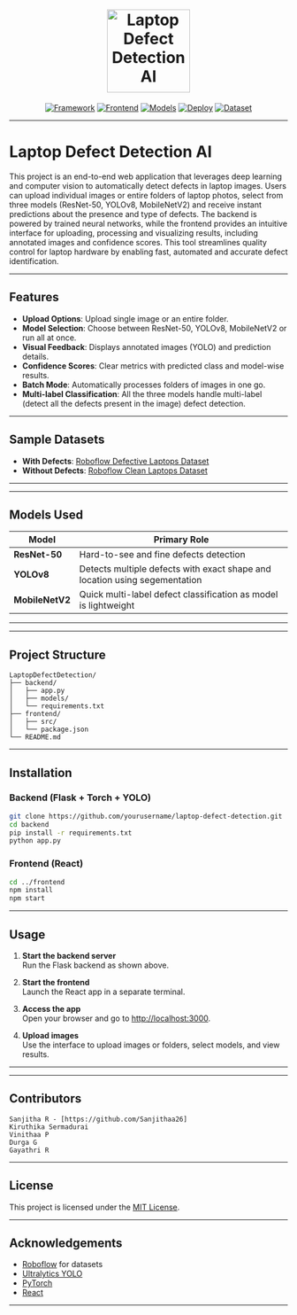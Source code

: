 <h1 align="center">
  <img alt="Laptop Defect Detection AI" src="https://img.icons8.com/external-flatart-icons-outline-flatarticons/120/000000/external-laptop-computer-flatart-icons-outline-flatarticons.png" width="150px"/>
</h1>

<div align="center">

<!-- [![License](https://img.shields.io/github/license/Sanjithaa26/LaptopDefectDetection)](LICENSE)   -->
[![Framework](https://img.shields.io/badge/Backend-Flask-blue)](https://flask.palletsprojects.com/)
[![Frontend](https://img.shields.io/badge/Frontend-React-green)](https://react.dev/)
[![Models](https://img.shields.io/badge/Models-YOLOv8%20%7C%20ResNet50%20%7C%20MobileNetV2-purple)]()
[![Deploy](https://img.shields.io/badge/Deployed%20On-Render-green)](https://render.com/)
[![Dataset](https://img.shields.io/badge/Dataset-Roboflow%20%7C%20Kaggle%20%7C%20Amazon%20%7C%20Flipkart%20%7C%20Google-orange)]()

</div>

---

# Laptop Defect Detection AI

This project is an end-to-end web application that leverages deep learning and computer vision to automatically detect defects in laptop images. 
Users can upload individual images or entire folders of laptop photos, select from three models (ResNet-50, YOLOv8, MobileNetV2) and receive instant predictions about the presence and type of defects. 
The backend is powered by trained neural networks, while the frontend provides an intuitive interface for uploading, processing and visualizing results, including annotated images and confidence scores. 
This tool streamlines quality control for laptop hardware by enabling fast, automated and accurate defect identification.

---

## Features

- **Upload Options**: Upload single image or an entire folder.
- **Model Selection**: Choose between ResNet-50, YOLOv8, MobileNetV2 or run all at once.
- **Visual Feedback**: Displays annotated images (YOLO) and prediction details.
- **Confidence Scores**: Clear metrics with predicted class and model-wise results.
- **Batch Mode**: Automatically processes folders of images in one go.
- **Multi-label Classification**: All the three models handle multi-label (detect all the defects present in the image) defect detection.

---

## Sample Datasets

- **With Defects**: [Roboflow Defective Laptops Dataset](https://universe.roboflow.com/team-ks/broken-laptop-parts/images/)
- **Without Defects**: [Roboflow Clean Laptops Dataset](https://universe.roboflow.com/team-ks/broken-laptop-parts/images/)

---


---

## Models Used

| Model        | Primary Role                            |
|--------------|------------------------------------|
| **ResNet-50** | Hard-to-see and fine defects detection     |
| **YOLOv8**    | Detects multiple defects with exact shape and location using segementation |
| **MobileNetV2** | Quick multi-label defect classification as model is lightweight |

---

---

## Project Structure

```
LaptopDefectDetection/
├── backend/
│   ├── app.py
│   ├── models/
│   └── requirements.txt
├── frontend/
│   ├── src/
│   └── package.json
└── README.md
```

---

## Installation

### Backend (Flask + Torch + YOLO)

```bash
git clone https://github.com/yourusername/laptop-defect-detection.git
cd backend
pip install -r requirements.txt
python app.py
```
### Frontend (React)

```bash
cd ../frontend
npm install
npm start
```

---

## Usage

1. **Start the backend server**  
    Run the Flask backend as shown above.

2. **Start the frontend**  
    Launch the React app in a separate terminal.

3. **Access the app**  
    Open your browser and go to [http://localhost:3000](http://localhost:3000).

4. **Upload images**  
    Use the interface to upload images or folders, select models, and view results.

---



---

## Contributors
    Sanjitha R - [https://github.com/Sanjithaa26]
    Kiruthika Sermadurai
    Vinithaa P
    Durga G
    Gayathri R

---

## License

This project is licensed under the [MIT License](LICENSE).

---

## Acknowledgements

- [Roboflow](https://roboflow.com/) for datasets
- [Ultralytics YOLO](https://github.com/ultralytics/ultralytics)
- [PyTorch](https://pytorch.org/)
- [React](https://react.dev/)

---
